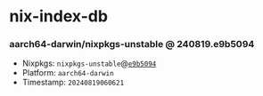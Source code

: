 # nix-index-db
### aarch64-darwin/nixpkgs-unstable @ 240819.e9b5094
- Nixpkgs: `nixpkgs-unstable`@[`e9b5094`](https://github.com/NixOS/nixpkgs/commit/e9b5094b8f6e06a46f9f53bb97a9573b7cedf2a2)
- Platform: `aarch64-darwin`
- Timestamp: `20240819060621`
